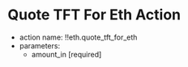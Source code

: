 # Quote TFT For Eth Action

- action name: !!eth.quote_tft_for_eth
- parameters:
  - amount_in [required]
